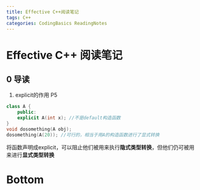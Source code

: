 ```yaml
---
title: Effective C++阅读笔记
tags: C++
categories: CodingBasics ReadingNotes
---
```


# Effective C++ 阅读笔记

## 0 导读

1. explicit的作用 P5

```cpp
class A {
    public:
    explicit A(int x); //不是default构造函数
}
void dosomething(A obj);
dosomething(A(20)); //可行的，相当于用A的构造函数进行了显式转换
```

将函数声明成explicit，可以阻止他们被用来执行**隐式类型转换**，但他们仍可被用来进行**显式类型转换**







# Bottom













